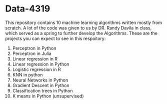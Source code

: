 # Data-4319
This repository contains 10 machine learning algorithms written mostly from scratch. A lot of the code was given to us by DR. Randy Davila in class, which served as a spring to further develop the Algorithms. 
These are the projects you can expect to see in this respoitory:
1. Perceptron in Python
2. Perceptron in Julia
3. Linear regression in R
4. Linear regression in Python
5. Logistic regression in R
6. KNN in python
7. Neural Networks in Python
8. Gradient Descent in Python
9. Classification trees in Python
10. K means in Python (unsupervised)
